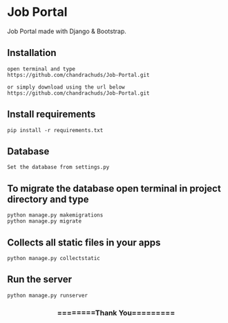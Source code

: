 # Job Portal
Job Portal made with Django & Bootstrap.    


## Installation 

```
open terminal and type
https://github.com/chandrachuds/Job-Portal.git

or simply download using the url below
https://github.com/chandrachuds/Job-Portal.git
```

## Install requirements

```
pip install -r requirements.txt
```
## Database

```
Set the database from settings.py
```

## To migrate the database open terminal in project directory and type
```
python manage.py makemigrations
python manage.py migrate
```

## Collects all static files in your apps

```
python manage.py collectstatic
```

## Run the server
```
python manage.py runserver
```

<div align="center">
    <h3>========Thank You=========</h3>
</div>

